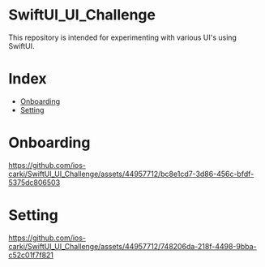 # SwiftUI_UI_Challenge
This repository is intended for experimenting with various UI's using SwiftUI.

# Index
- [Onboarding](#onboarding)
- [Setting](#setting)

# Onboarding

https://github.com/ios-carki/SwiftUI_UI_Challenge/assets/44957712/bc8e1cd7-3d86-456c-bfdf-5375dc806503

# Setting

https://github.com/ios-carki/SwiftUI_UI_Challenge/assets/44957712/748206da-218f-4498-9bba-c52c01f7f821



